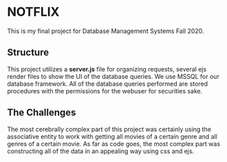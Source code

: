 # NOTFLIX

This is my final project for Database Management Systems Fall 2020. 

## Structure

This project utilizes a **server.js** file for organizing requests, several ejs render files to show the UI of the database queries. We use MSSQL for our database framework.
All of the database queries performed are stored procedures with the permissions for the webuser for securities sake. 

## The Challenges

The most cerebrally complex part of this project was certainly using the associative entity to work with getting all movies of a certain genre and all genres of a certain movie. As far as code goes, the most complex part was constructing all of the data in an appealing way using css and ejs.